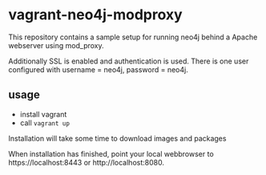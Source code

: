 # vagrant-neo4j-modproxy

This repository contains a sample setup for running neo4j behind a Apache webserver using mod_proxy.

Additionally SSL is enabled and authentication is used. There is one user configured with username = neo4j, password = neo4j.

## usage

* install vagrant
* call `vagrant up`

Installation will take some time to download images and packages

When installation has finished, point your local webbrowser to https://localhost:8443 or http://localhost:8080.